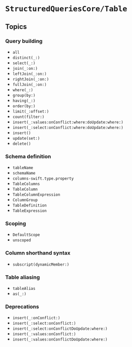 # ``StructuredQueriesCore/Table``

## Topics

### Query building

- ``all``
- ``distinct(_:)``
- ``select(_:)``
- ``join(_:on:)``
- ``leftJoin(_:on:)``
- ``rightJoin(_:on:)``
- ``fullJoin(_:on:)``
- ``where(_:)``
- ``group(by:)``
- ``having(_:)``
- ``order(by:)``
- ``limit(_:offset:)``
- ``count(filter:)``
- ``insert(_:values:onConflict:where:doUpdate:where:)``
- ``insert(_:select:onConflict:where:doUpdate:where:)``
- ``insert()``
- ``update(set:)``
- ``delete()``

### Schema definition

- ``tableName``
- ``schemaName``
- ``columns-swift.type.property``
- ``TableColumns``
- ``TableColumn``
- ``TableColumnExpression``
- ``ColumnGroup``
- ``TableDefinition``
- ``TableExpression``

### Scoping

- ``DefaultScope``
- ``unscoped``

### Column shorthand syntax

- ``subscript(dynamicMember:)``

### Table aliasing

- ``tableAlias``
- ``as(_:)``

### Deprecations

- ``insert(_:onConflict:)``
- ``insert(_:select:onConflict:)``
- ``insert(_:select:onConflictDoUpdate:where:)``
- ``insert(_:values:onConflict:)``
- ``insert(_:values:onConflictDoUpdate:where:)``
